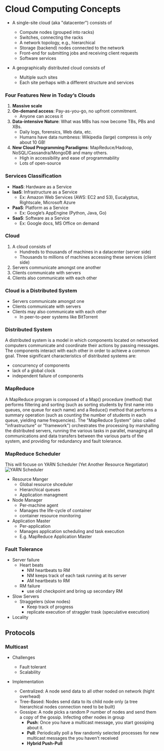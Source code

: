 # Cloud Computing Concepts

* A single-site cloud (aka "datacenter") consists of
    * Compute nodes (grouped into racks)
    * Switches, connecting the racks
    * A network topology, e.g., hierarchical
    * Storage (backend) nodes connected to the network
    * Front-end for submitting jobs and receiving client requests
    * Software services

* A geographically distributed cloud consists of
    * Multiple such sites
    * Each site perhaps with a different structure and services

### Four Features New in Today’s Clouds  
1. __Massive scale__  
2. __On-demand access__: Pay-as-you-go, no upfront commitment.  
    * Anyone can access it  
3. __Data-intensive Nature__: What was MBs has now become TBs, PBs and XBs.  
    * Daily logs, forensics, Web data, etc.  
    * Humans have data numbness: Wikipedia (large) compress is only about 10 GB!  
4. __New Cloud Programming Paradigms__: MapReduce/Hadoop, NoSQL/Cassandra/MongoDB and many others.  
    * High in accessibility and ease of programmability  
    * Lots of open-source  

### Services Classification
* __HaaS__: Hardware as a Service
* __IaaS__: Infrastructure as a Service
    * Ex: Amazon Web Services (AWS: EC2 and S3), Eucalyptus, Rightscale, Microsoft Azure
* __PaaS__: Platform as a Service
    * Ex: Google’s AppEngine (Python, Java, Go)
* __SaaS__: Software as a Service
    * Ex: Google docs, MS Office on demand

### Cloud 
1. A cloud consists of  
    * Hundreds to thousands of machines in a datacenter (server side)  
    * Thousands to millions of machines accessing these services (client side)  
2. Servers communicate amongst one another  
3. Clients communicate with servers  
4. Clients also communicate with each other  

### Cloud is a Distributed System
* Servers communicate amongst one  
* Clients communicate with servers  
* Clients may also communicate with each other  
   * In peer-to-peer systems like BitTorrent  

### Distributed System  
A distributed system is a model in which components located on networked computers communicate and coordinate their actions by passing messages. The components interact with each other in order to achieve a common goal. Three significant characteristics of distributed systems are:
  * concurrency of components  
  * lack of a global clock 
  * independent failure of components

### MapReduce  
A MapReduce program is composed of a Map() procedure (method) that performs filtering and sorting (such as sorting students by first name into queues, one queue for each name) and a Reduce() method that performs a summary operation (such as counting the number of students in each queue, yielding name frequencies). The "MapReduce System" (also called "infrastructure" or "framework") orchestrates the processing by marshalling the distributed servers, running the various tasks in parallel, managing all communications and data transfers between the various parts of the system, and providing for redundancy and fault tolerance.

### MapReduce Scheduler  
This will focuse on YARN Scheduler (Yet Another Resource Negotiator)
![YARN Scheduler](https://github.com/amroibrahim/Notes/blob/master/Images/CloudComputingConcepts/YARN_Scheduler.png)
* Resource Manger  
   * Global resource shceduler  
   * Hierarchical queues  
   * Application managment  
* Node Manager  
   * Per-machine agent  
   * Manages the life-cycle of container  
   * container resource monitoring  
* Application Master  
   * Per-application  
   * Manages application scheduling and task execution  
   * E.g. MapReduce Application Master  

### Fault Tolerance
* Server failure
   * Heart beats 
      * NM heartbeats to RM  
      * NM keeps track of each task running at its server  
      * AM heartbeats to RM  
   * RM failure
      * use old checkpoint and bring up secondary RM
* Slow Servers
   * Straggelers (slow nodes)
      * Keep track of progress
      * replicate execution of straggler trask (speculative execution)
* Locality

## Protocols  
### Multicast  
* Challenges  
   * Fault tolerant  
   * Scalability  

* Implementation  
   * Centralized: A node send data to all other noded on network (hight overhead)  
   * Tree-Based: Nodes send data to its child node only (a tree hierarchical nodes connection need to be built)  
   * Gossipe: A node picks a random P number of nodes and send them a copy of the gossip. Infecting other nodes in group  
      * __Push__: Once you have a multicast message, you start gossiping about it.
      * __Pull__: Periodically poll a few randomly selected processes for new multicast messages the you haven't received
      * __Hybrid Push-Pull__
